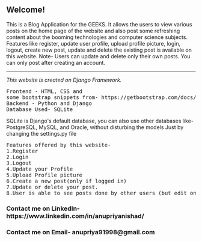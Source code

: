 <h2>Welcome!</h2>
This is a Blog Application for the GEEKS. It allows the users to view various posts on the home page of the website and also post some refreshing content about the booming technologies and computer science subjects. Features like register, update user profile, upload profile picture, login, logout, create new post, update and delete the existing post is available on this website. Note- Users can update and delete only their own posts. You can only post after creating an account.
<hr>
<em>
This website is created on Django Framework.
</em>
<br>
<pre>
Frontend - HTML, CSS and
some bootstrap snippets from- https://getbootstrap.com/docs/4.0/getting-started/introduction/#starter-template
Backend - Python and Django
Database Used- SQLite 
</pre>
 SQLite is Django's default database, you can also use other databases like-PostgreSQL, MySQL, and Oracle, without disturbing the models
Just by changing the settings.py file

<pre>
Features offered by this website-
1.Register
2.Login
3.Logout
4.Update your Profile
5.Upload Profile picture
6.Create a new post(only if logged in)
7.Update or delete your post.
8.User is able to see posts done by other users (but edit only your their own posts)
</pre>

<h3 color='blue'>Contact me on LinkedIn- https://www.linkedin.com/in/anupriyanishad/<h3>
<h3 color='blue'>Contact me on Email- anupriya91998@gmail.com<h3>
  
